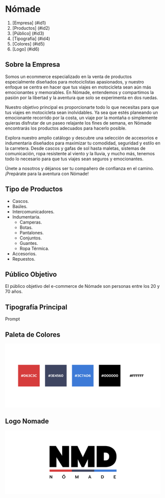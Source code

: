 # Nómade

1. [Empresa] (#id1)
2. [Productos] (#id2)
3. [Público] (#id3)
4. [Tipografia] (#id4)
5. [Colores] (#id5)
6. [Logo] (#id6)

## Sobre la Empresa <a name="id1"></a>

Somos un ecommerce especializado en la venta de productos especialmente diseñados para motociclistas apasionados, y nuestro enfoque se centra en hacer que tus viajes en motocicleta sean aún más emocionantes y memorables. En Nómade, entendemos y compartimos la pasión por la libertad y la aventura que solo se experimenta en dos ruedas.

Nuestro objetivo principal es proporcionarte todo lo que necesitas para que tus viajes en motocicleta sean inolvidables. Ya sea que estés planeando un emocionante recorrido por la costa, un viaje por la montaña o simplemente quieras disfrutar de un paseo relajante los fines de semana, en Nómade encontrarás los productos adecuados para hacerlo posible.

Explora nuestro amplio catálogo y descubre una selección de accesorios e indumentaria diseñados para maximizar tu comodidad, seguridad y estilo en la carretera. Desde cascos y gafas de sol hasta maletas, sistemas de comunicación, ropa resistente al viento y la lluvia, y mucho más, tenemos todo lo necesario para que tus viajes sean seguros y emocionantes.

Únete a nosotros y déjanos ser tu compañero de confianza en el camino. ¡Prepárate para la aventura con Nómade!

## Tipo de Productos <a name="id2"></a>

- Cascos.
- Baúles.
- Intercomunicadores.
- Indumentaria.
  - Camperas.
  - Botas.
  - Pantalones.
  - Conjuntos.
  - Guantes.
  - Ropa Térmica.
- Accesorios.
- Repuestos.

## Público Objetivo <a name="id3"></a>

El público objetivo del e-commerce de Nómade son personas entre los 20 y 70 años.

## Tipografía Principal <a name="id4"></a>

Prompt

## Paleta de Colores <a name="id5"></a>

![Colores](/Images/Colores.jpg "Colores e-commerce")

## Logo Nomade <a name="id6"></a>

![Logo](/Images/Logo.jpg "Logo e-commerce")
